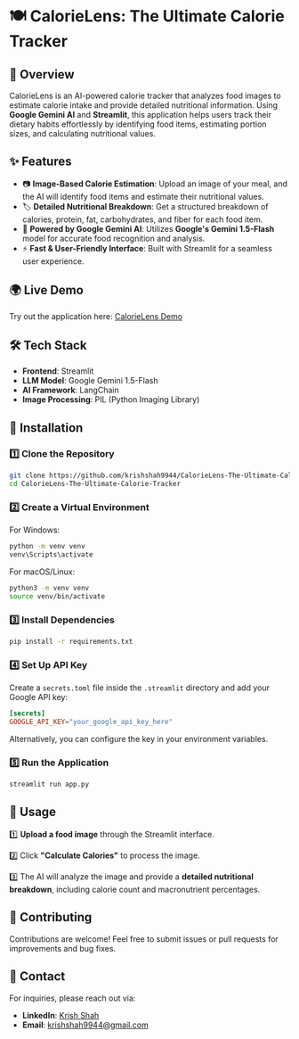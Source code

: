 # 🍽️ CalorieLens: The Ultimate Calorie Tracker

## 🚀 Overview

CalorieLens is an AI-powered calorie tracker that analyzes food images to estimate calorie intake and provide detailed nutritional information. Using **Google Gemini AI** and **Streamlit**, this application helps users track their dietary habits effortlessly by identifying food items, estimating portion sizes, and calculating nutritional values.

## ✨ Features

- 📷 **Image-Based Calorie Estimation**: Upload an image of your meal, and the AI will identify food items and estimate their nutritional values.
- 🏷️ **Detailed Nutritional Breakdown**: Get a structured breakdown of calories, protein, fat, carbohydrates, and fiber for each food item.
- 🤖 **Powered by Google Gemini AI**: Utilizes **Google's Gemini 1.5-Flash** model for accurate food recognition and analysis.
- ⚡ **Fast & User-Friendly Interface**: Built with Streamlit for a seamless user experience.

## 🌍 Live Demo

Try out the application here: [CalorieLens Demo](https://calorielens-the-ultimate-calorie-tracker.streamlit.app/)

## 🛠 Tech Stack

- **Frontend**: Streamlit
- **LLM Model**: Google Gemini 1.5-Flash
- **AI Framework**: LangChain
- **Image Processing**: PIL (Python Imaging Library)

## 🔧 Installation

### 1️⃣ Clone the Repository

```bash
git clone https://github.com/krishshah9944/CalorieLens-The-Ultimate-Calorie-Tracker.git
cd CalorieLens-The-Ultimate-Calorie-Tracker
```

### 2️⃣ Create a Virtual Environment

For Windows:

```bash
python -m venv venv
venv\Scripts\activate
```

For macOS/Linux:

```bash
python3 -m venv venv
source venv/bin/activate
```

### 3️⃣ Install Dependencies

```bash
pip install -r requirements.txt
```

### 4️⃣ Set Up API Key

Create a `secrets.toml` file inside the `.streamlit` directory and add your Google API key:

```toml
[secrets]
GOOGLE_API_KEY="your_google_api_key_here"
```

Alternatively, you can configure the key in your environment variables.

### 5️⃣ Run the Application

```bash
streamlit run app.py
```

## 📌 Usage

1️⃣ **Upload a food image** through the Streamlit interface.

2️⃣ Click **"Calculate Calories"** to process the image.

3️⃣ The AI will analyze the image and provide a **detailed nutritional breakdown**, including calorie count and macronutrient percentages.

## 🤝 Contributing

Contributions are welcome! Feel free to submit issues or pull requests for improvements and bug fixes.

## 📧 Contact

For inquiries, please reach out via:

- **LinkedIn**: [Krish Shah](https://www.linkedin.com/in/krishshah9944/)
- **Email**: [krishshah9944@gmail.com](mailto:krishshah9944@gmail.com)


